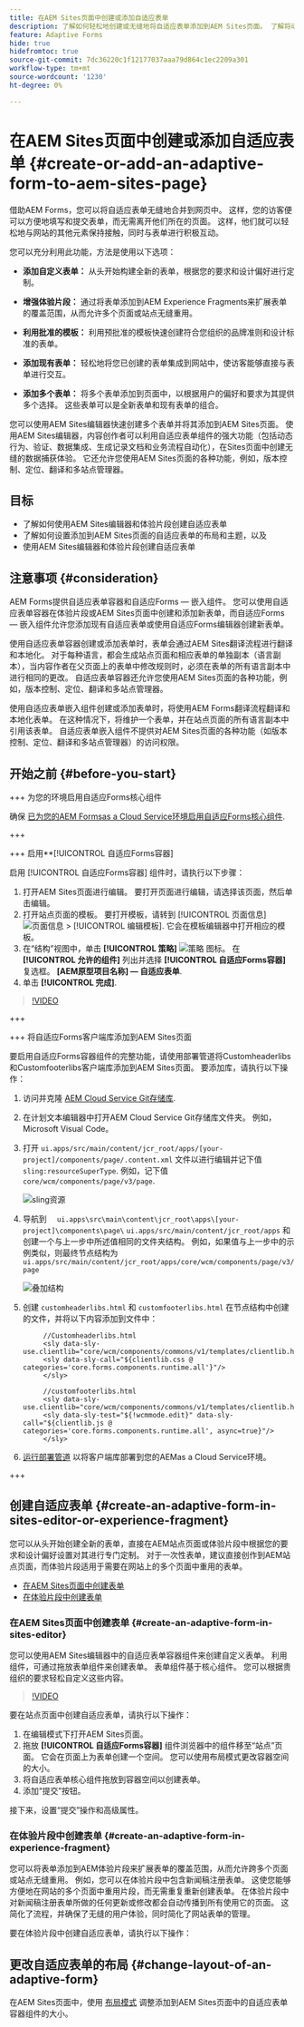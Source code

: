 ```yaml
---
title: 在AEM Sites页面中创建或添加自适应表单
description: 了解如何轻松地创建或无缝地将自适应表单添加到AEM Sites页面。 了解将动态和可自定义表单集成到网站中的分步技术和最佳实践，优化数字体验以发挥最大影响。
feature: Adaptive Forms
hide: true
hidefromtoc: true
source-git-commit: 7dc36220c1f12177037aaa79d864c1ec2209a301
workflow-type: tm+mt
source-wordcount: '1230'
ht-degree: 0%

---
```



# 在AEM Sites页面中创建或添加自适应表单 {#create-or-add-an-adaptive-form-to-aem-sites-page}

借助AEM Forms，您可以将自适应表单无缝地合并到网页中。 这样，您的访客便可以方便地填写和提交表单，而无需离开他们所在的页面。 这样，他们就可以轻松地与网站的其他元素保持接触，同时与表单进行积极互动。

您可以充分利用此功能，方法是使用以下选项：

* **添加自定义表单：** 从头开始构建全新的表单，根据您的要求和设计偏好进行定制。

* **增强体验片段：** 通过将表单添加到AEM Experience Fragments来扩展表单的覆盖范围，从而允许多个页面或站点无缝重用。

* **利用批准的模板：** 利用预批准的模板快速创建符合您组织的品牌准则和设计标准的表单。

* **添加现有表单：** 轻松地将您已创建的表单集成到网站中，使访客能够直接与表单进行交互。

* **添加多个表单：**  将多个表单添加到页面中，以根据用户的偏好和要求为其提供多个选择。 这些表单可以是全新表单和现有表单的组合。

您可以使用AEM Sites编辑器快速创建多个表单并将其添加到AEM Sites页面。 使用AEM Sites编辑器，内容创作者可以利用自适应表单组件的强大功能（包括动态行为、验证、数据集成、生成记录文档和业务流程自动化），在Sites页面中创建无缝的数据捕获体验。 它还允许您使用AEM Sites页面的各种功能，例如，版本控制、定位、翻译和多站点管理器。

## 目标

* 了解如何使用AEM Sites编辑器和体验片段创建自适应表单
* 了解如何设置添加到AEM Sites页面的自适应表单的布局和主题，以及
* 使用AEM Sites编辑器和体验片段创建自适应表单


## 注意事项 {#consideration}

AEM Forms提供自适应表单容器和自适应Forms — 嵌入组件。 您可以使用自适应表单容器在体验片段或AEM Sites页面中创建和添加新表单，而自适应Forms — 嵌入组件允许您添加现有自适应表单或使用自适应Forms编辑器创建新表单。

使用自适应表单容器创建或添加表单时，表单会通过AEM Sites翻译流程进行翻译和本地化。 对于每种语言，都会生成站点页面和相应表单的单独副本（语言副本），当内容作者在父页面上的表单中修改规则时，必须在表单的所有语言副本中进行相同的更改。 自适应表单容器还允许您使用AEM Sites页面的各种功能，例如，版本控制、定位、翻译和多站点管理器。

使用自适应表单嵌入组件创建或添加表单时，将使用AEM Forms翻译流程翻译和本地化表单。 在这种情况下，将维护一个表单，并在站点页面的所有语言副本中引用该表单。 自适应表单嵌入组件不提供对AEM Sites页面的各种功能（如版本控制、定位、翻译和多站点管理器）的访问权限。


## 开始之前 {#before-you-start}

+++  为您的环境启用自适应Forms核心组件

确保 [已为您的AEM Formsas a Cloud Service环境启用自适应Forms核心组件](enable-adaptive-forms-core-components.md).

+++

+++ 启用**[!UICONTROL 自适应Forms容器]

启用 [!UICONTROL 自适应Forms容器] 组件时，请执行以下步骤：

1. 打开AEM Sites页面进行编辑。 要打开页面进行编辑，请选择该页面，然后单击编辑。
1. 打开站点页面的模板。 要打开模板，请转到 [!UICONTROL 页面信息] ![页面信息](/help/forms/assets/Smock_Properties_18_N.svg) > [!UICONTROL 编辑模板]. 它会在模板编辑器中打开相应的模板。
1. 在“结构”视图中，单击 **[!UICONTROL 策略]** ![策略](/help/forms/assets/Smock_FeedManagement_18_N.svg) 图标。 在 **[!UICONTROL 允许的组件]** 列出并选择 **[!UICONTROL 自适应Forms容器]**  复选框。 **[AEM原型项目名称]  — 自适应表单**.
1. 单击 **[!UICONTROL 完成]**.

>[!VIDEO](https://video.tv.adobe.com/v/3419370?quality=12&learn=on)

+++


+++  将自适应Forms客户端库添加到AEM Sites页面

要启用自适应Forms容器组件的完整功能，请使用部署管道将Customheaderlibs和Customfooterlibs客户端库添加到AEM Sites页面。 要添加库，请执行以下操作：

1. 访问并克隆 [AEM Cloud Service Git存储库](https://experienceleague.adobe.com/docs/experience-manager-cloud-manager/content/managing-code/repositories.html).
1. 在计划文本编辑器中打开AEM Cloud Service Git存储库文件夹。 例如，Microsoft Visual Code。
1. 打开 `ui.apps/src/main/content/jcr_root/apps/[your-project]/components/page/.content.xml` 文件以进行编辑并记下值 `sling:resourceSuperType`. 例如，记下值 `core/wcm/components/page/v3/page`.


   ![sling资源](/help/forms/assets/slingresource.png)

1. 导航到 `  ui.apps\src\main\content\jcr_root\apps\[your-project]\components\page\` `ui.apps/src/main/content/jcr_root/apps` 和创建一个与上一步中所述值相同的文件夹结构。 例如，如果值与上一步中的示例类似，则最终节点结构为 `ui.apps/src/main/content/jcr_root/apps/core/wcm/components/page/v3/page`

   ![叠加结构](/help/forms/assets/overlaystructure.png)

1. 创建 `customheaderlibs.html` 和 `customfooterlibs.html` 在节点结构中创建的文件，并将以下内容添加到文件中：

   ```
        //Customheaderlibs.html
        <sly data-sly-use.clientlib="core/wcm/components/commons/v1/templates/clientlib.html">
        <sly data-sly-call="${clientlib.css @ categories='core.forms.components.runtime.all'}"/>
        </sly> 
   
        //customfooterlibs.html
        <sly data-sly-use.clientlib="core/wcm/components/commons/v1/templates/clientlib.html">
        <sly data-sly-test="${!wcmmode.edit}" data-sly-call="${clientlib.js @ categories='core.forms.components.runtime.all', async=true}"/>
        </sly> 
   ```

1. [运行部署管道](https://experienceleague.adobe.com/docs/experience-manager-cloud-service/content/sites/administering/site-creation/enable-front-end-pipeline.html) 以将客户端库部署到您的AEMas a Cloud Service环境。

+++

## 创建自适应表单 {#create-an-adaptive-form-in-sites-editor-or-experience-fragment}

您可以从头开始创建全新的表单，直接在AEM站点页面或体验片段中根据您的要求和设计偏好设置对其进行专门定制。 对于一次性表单，建议直接创作到AEM站点页面，而体验片段适用于需要在网站上的多个页面中重用的表单。

* [在AEM Sites页面中创建表单](#create-an-adaptive-form-in-sites-editor)
* [在体验片段中创建表单](#create-an-adaptive-form-in-experience-fragment)

### 在AEM Sites页面中创建表单 {#create-an-adaptive-form-in-sites-editor}

您可以使用AEM Sites编辑器中的自适应表单容器组件来创建自定义表单。 利用组件，可通过拖放表单组件来创建表单。 表单组件基于核心组件。 您可以根据贵组织的要求轻松自定义这些内容。

>[!VIDEO](https://video.tv.adobe.com/v/3419284?quality=12&learn=on)

要在站点页面中创建自适应表单，请执行以下操作：

1. 在编辑模式下打开AEM Sites页面。
1. 拖放 **[!UICONTROL 自适应Forms容器]** 组件浏览器中的组件移至“站点”页面。 它会在页面上为表单创建一个空间。 您可以使用布局模式更改容器空间的大小。
1. 将自适应表单核心组件拖放到容器空间以创建表单。
1. 添加“提交”按钮。

接下来，设置“提交”操作和高级属性。

### 在体验片段中创建表单 {#create-an-adaptive-form-in-experience-fragment}

您可以将表单添加到AEM体验片段来扩展表单的覆盖范围，从而允许跨多个页面或站点无缝重用。 例如，您可以在体验片段中包含新闻稿注册表单。 这使您能够方便地在网站的多个页面中重用片段，而无需重复重新创建表单。 在体验片段中对新闻稿注册表单所做的任何更新或修改都会自动传播到所有使用它的页面。 这简化了流程，并确保了无缝的用户体验，同时简化了网站表单的管理。

要在体验片段中创建自适应表单，请执行以下操作：

## 更改自适应表单的布局 {#change-layout-of-an-adaptive-form}

在AEM Sites页面中，使用 [布局模式](/help/sites-cloud/authoring/features/responsive-layout.md) 调整添加到AEM Sites页面中的自适应表单容器组件的大小。

